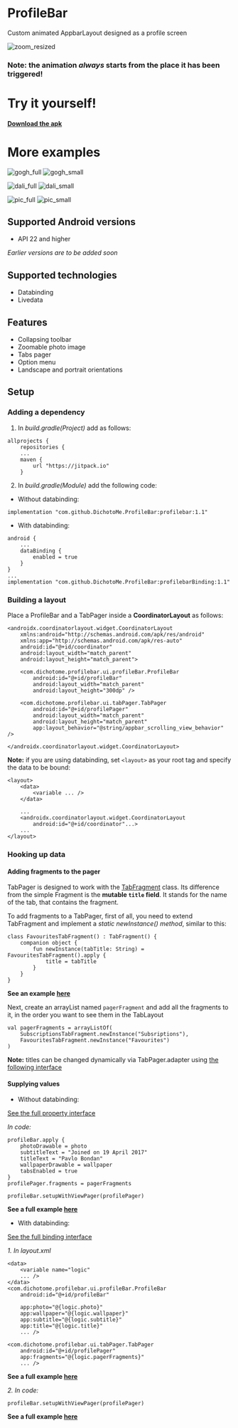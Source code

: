 # ProfileBar
Custom animated AppbarLayout designed as a profile screen

![zoom_resized](https://user-images.githubusercontent.com/31614124/54141780-fc161200-442e-11e9-84e6-225942c3d5b4.gif)

### Note: the animation *always* starts from the place it has been triggered!
# Try it yourself!
#### [Download the apk](http:// "Apk")

# More examples

![gogh_full](https://user-images.githubusercontent.com/31614124/54158363-0a762500-4453-11e9-9563-4f6fb8fc6e1e.jpg) 
![gogh_small](https://user-images.githubusercontent.com/31614124/54158364-0b0ebb80-4453-11e9-8cb0-acfe3b2a4db4.jpg)



![dali_full](https://user-images.githubusercontent.com/31614124/54158561-693b9e80-4453-11e9-92fb-a2e853175d82.jpg)
![dali_small](https://user-images.githubusercontent.com/31614124/54158562-693b9e80-4453-11e9-8250-6186e97318e5.jpg)

![pic_full](https://user-images.githubusercontent.com/31614124/54159479-bde01900-4455-11e9-86c6-71d951507cec.jpg)
![pic_small](https://user-images.githubusercontent.com/31614124/54159480-bde01900-4455-11e9-80e9-b2c600eae9e1.jpg)

## Supported Android versions
* API 22 and higher

*Earlier versions are to be added soon*

## Supported technologies
* Databinding
* Livedata

## Features
* Collapsing toolbar
* Zoomable photo image
* Tabs pager
* Option menu
* Landscape and portrait orientations

## Setup

### Adding a dependency
1. In *build.gradle(Project)* add as follows:
```
allprojects {
    repositories {
    ...
    maven {
        url "https://jitpack.io"
    }
```

2. In *build.gradle(Module)* add the following code:

* Without databinding:
```
implementation "com.github.DichotoMe.ProfileBar:profilebar:1.1"
```

* With databinding:
```
android {
    ...
    dataBinding {
        enabled = true
    }
}
...
implementation "com.github.DichotoMe.ProfileBar:profilebarBinding:1.1"
```

### Building a layout
Place a ProfileBar and a TabPager inside a **CoordinatorLayout** as follows:
```
<androidx.coordinatorlayout.widget.CoordinatorLayout 
    xmlns:android="http://schemas.android.com/apk/res/android"
    xmlns:app="http://schemas.android.com/apk/res-auto"
    android:id="@+id/coordinator"
    android:layout_width="match_parent"
    android:layout_height="match_parent">

    <com.dichotome.profilebar.ui.profileBar.ProfileBar
        android:id="@+id/profileBar"
        android:layout_width="match_parent"
        android:layout_height="300dp" />

    <com.dichotome.profilebar.ui.tabPager.TabPager
        android:id="@+id/profilePager"
        android:layout_width="match_parent"
        android:layout_height="match_parent"
        app:layout_behavior="@string/appbar_scrolling_view_behavior" />

</androidx.coordinatorlayout.widget.CoordinatorLayout>
```
**Note:** if you are using databinding, set `<layout>` as your root tag and specify the data to be bound:
```
<layout>
    <data>
        <variable ... />
    </data>
    
    ...
    <androidx.coordinatorlayout.widget.CoordinatorLayout
        android:id="@+id/coordinator"...>
    ...
</layout>
```

### Hooking up data

#### Adding fragments to the pager

TabPager is designed to work with the [TabFragment]("TabFragment") class. Its difference from the simple Fragment is the **mutable `title` field**. It stands for the name of the tab, that contains the fragment.

To add fragments to a TabPager, first of all, you need to extend TabFragment and implement a *static newInstance() method*, similar to this: 
```
class FavouritesTabFragment() : TabFragment() {
    companion object {
        fun newInstance(tabTitle: String) = FavouritesTabFragment().apply {
            title = tabTitle
        }
    }
}
```
**See an example [here](https://github.com/DichotoMe/ProfileBar/blob/master/profilebar/src/main/java/com/dichotome/profilebar/stubs/fragments/FavouritesTabFragment.kt "FavouritesTabFragment")**

Next, create an arrayList named `pagerFragment` and add all the fragments to it, in the order you want to see them in the TabLayout
```
val pagerFragments = arrayListOf(
    SubscriptionsTabFragment.newInstance("Subsriptions"),
    FavouritesTabFragment.newInstance("Favourites")
)
```

**Note:** titles can be changed dynamically via TabPager.adapter using [the following interface](https://github.com/DichotoMe/ProfileBar/blob/master/profilebar/src/main/java/com/dichotome/profilebar/ui/tabPager/TabPagerAdapter.kt "TabAdapter")


#### Supplying values

* Without databinding:
    
[See the full property interface](https://github.com/DichotoMe/ProfileBar/blob/master/PROPERTY_INTERFACE.md "Profilebar property interface")

*In code:*
```
profileBar.apply {
    photoDrawable = photo
    subtitleText = "Joined on 19 April 2017"
    titleText = "Pavlo Bondan"
    wallpaperDrawable = wallpaper
    tabsEnabled = true
}
profilePager.fragments = pagerFragments

profileBar.setupWithViewPager(profilePager)
```
**See a full example [here](https://github.com/DichotoMe/ProfileBar/blob/master/app/src/main/java/com/dichotome/profilebarapp/ui/main/ProfileActivity.kt "Activity no binding example")**

* With databinding:

[See the full binding interface](https://github.com/DichotoMe/ProfileBar/blob/master/BINDING_INTERFACE.md "Profilebar binding interface")

*1. In layout.xml*
```
<data>
    <variable name="logic"
    ... />
</data>
<com.dichotome.profilebar.ui.profileBar.ProfileBar
    android:id="@+id/profileBar"
    
    app:photo="@{logic.photo}"
    app:wallpaper="@{logic.wallpaper}" 
    app:subtitle="@{logic.subtitle}"
    app:title="@{logic.title}" 
    ... />
    
<com.dichotome.profilebar.ui.tabPager.TabPager 
    android:id="@+id/profilePager"
    app:fragments="@{logic.pagerFragments}" 
    ... />
```
**See a full example [here](https://github.com/DichotoMe/ProfileBar/blob/master/app/src/main/res/layout/fragment_profile_with_adapters.xml "XML binding example")**

*2. In code:*
```
profileBar.setupWithViewPager(profilePager)
```
**See a full example [here](https://github.com/DichotoMe/ProfileBar/blob/master/app/src/main/java/com/dichotome/profilebarapp/ui/mainBinding/ProfileBindingActivity.kt "Activity binding example")**
